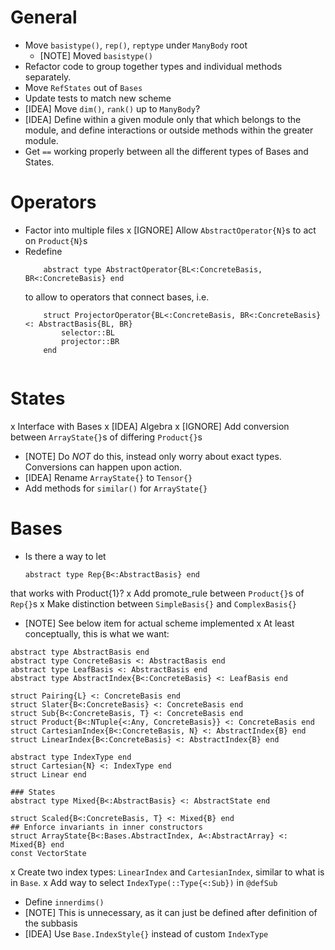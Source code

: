 # General
- Move `basistype()`, `rep()`, `reptype` under `ManyBody` root
  - [NOTE] Moved `basistype()`
- Refactor code to group together types and individual methods separately.
- Move `RefStates` out of `Bases`
- Update tests to match new scheme
- [IDEA] Move `dim()`, `rank()` up to `ManyBody`?
- [IDEA] Define within a given module only that which belongs to the module, and define
  interactions or outside methods within the greater module.
- Get `==` working properly between all the different types of Bases and States.

# Operators
- Factor into multiple files
x [IGNORE] Allow `AbstractOperator{N}`s to act on `Product{N}`s
- Redefine
  ```
      abstract type AbstractOperator{BL<:ConcreteBasis, BR<:ConcreteBasis} end
  ```
  to allow to operators that connect bases, i.e.
  ```
      struct ProjectorOperator{BL<:ConcreteBasis, BR<:ConcreteBasis} <: AbstractBasis{BL, BR}
          selector::BL
          projector::BR
      end
        
  ```

# States
x Interface with Bases
x [IDEA] Algebra
x [IGNORE] Add conversion between `ArrayState{}`s of differing `Product{}`s
  - [NOTE] Do *NOT* do this, instead only worry about exact types. Conversions can happen
    upon action.
- [IDEA] Rename `ArrayState{}` to `Tensor{}`
- Add methods for `similar()` for `ArrayState{}`

# Bases
- Is there a way to let
  ```
  abstract type Rep{B<:AbstractBasis} end
  ```
that works with Product{1}?
x Add promote_rule between `Product{}`s of `Rep{}`s
x Make distinction between `SimpleBasis{}` and `ComplexBasis{}`
  - [NOTE] See below item for actual scheme implemented
x At least conceptually, this is what we want:
  ```
  abstract type AbstractBasis end
  abstract type ConcreteBasis <: AbstractBasis end
  abstract type LeafBasis <: AbstractBasis end
  abstract type AbstractIndex{B<:ConcreteBasis} <: LeafBasis end

  struct Pairing{L} <: ConcreteBasis end
  struct Slater{B<:ConcreteBasis} <: ConcreteBasis end
  struct Sub{B<:ConcreteBasis, T} <: ConcreteBasis end
  struct Product{B<:NTuple{<:Any, ConcreteBasis}} <: ConcreteBasis end
  struct CartesianIndex{B<:ConcreteBasis, N} <: AbstractIndex{B} end
  struct LinearIndex{B<:ConcreteBasis} <: AbstractIndex{B} end

  abstract type IndexType end
  struct Cartesian{N} <: IndexType end
  struct Linear end

  ### States
  abstract type Mixed{B<:AbstractBasis} <: AbstractState end

  struct Scaled{B<:ConcreteBasis, T} <: Mixed{B} end
  ## Enforce invariants in inner constructors
  struct ArrayState{B<:Bases.AbstractIndex, A<:AbstractArray} <: Mixed{B} end
  const VectorState
  ```
x Create two index types: `LinearIndex` and `CartesianIndex`, similar to what is in `Base`.
x Add way to select `IndexType(::Type{<:Sub})` in `@defSub`
  - Define `innerdims()`
  - [NOTE] This is unnecessary, as it can just be defined after definition of the subbasis
- [IDEA] Use `Base.IndexStyle{}` instead of custom `IndexType`
